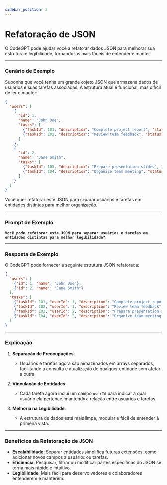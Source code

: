 ```yaml
---
sidebar_position: 3
---
```

# Refatoração de JSON

O CodeGPT pode ajudar você a refatorar dados JSON para melhorar sua estrutura e legibilidade, tornando-os mais fáceis de entender e manter.

---

### **Cenário de Exemplo**

Suponha que você tenha um grande objeto JSON que armazena dados de usuários e suas tarefas associadas. A estrutura atual é funcional, mas difícil de ler e manter:

```json
{
  "users": [
    {
      "id": 1,
      "name": "John Doe",
      "tasks": [
        {"taskId": 101, "description": "Complete project report", "status": "done"},
        {"taskId": 102, "description": "Review team feedback", "status": "pending"}
      ]
    },
    {
      "id": 2,
      "name": "Jane Smith",
      "tasks": [
        {"taskId": 103, "description": "Prepare presentation slides", "status": "done"},
        {"taskId": 104, "description": "Organize team meeting", "status": "in progress"}
      ]
    }
  ]
}
```

Você quer refatorar este JSON para separar usuários e tarefas em entidades distintas para melhor organização.

---

### **Prompt de Exemplo**

**`Você pode refatorar este JSON para separar usuários e tarefas em entidades distintas para melhor legibilidade?`**

---

### **Resposta de Exemplo**

O CodeGPT pode fornecer a seguinte estrutura JSON refatorada:

```json
{
  "users": [
    {"id": 1, "name": "John Doe"},
    {"id": 2, "name": "Jane Smith"}
  ],
  "tasks": [
    {"taskId": 101, "userId": 1, "description": "Complete project report", "status": "done"},
    {"taskId": 102, "userId": 1, "description": "Review team feedback", "status": "pending"},
    {"taskId": 103, "userId": 2, "description": "Prepare presentation slides", "status": "done"},
    {"taskId": 104, "userId": 2, "description": "Organize team meeting", "status": "in progress"}
  ]
}
```

---

### **Explicação**

1. **Separação de Preocupações**:  
   - Usuários e tarefas agora são armazenados em arrays separados, facilitando a consulta e atualização de qualquer entidade sem afetar a outra.

2. **Vinculação de Entidades**:  
   - Cada tarefa agora inclui um campo `userId` para indicar a qual usuário ela pertence, mantendo a relação entre usuários e tarefas.

3. **Melhoria na Legibilidade**:  
   - A estrutura de dados está mais limpa, modular e fácil de entender à primeira vista.

---

### **Benefícios da Refatoração de JSON**

- **Escalabilidade**: Separar entidades simplifica futuras extensões, como adicionar novos campos a usuários ou tarefas.  
- **Eficiência**: Pesquisar, filtrar ou modificar partes específicas do JSON se torna mais rápido e intuitivo.  
- **Legibilidade**: Mais fácil para desenvolvedores e colaboradores entenderem e manterem.
